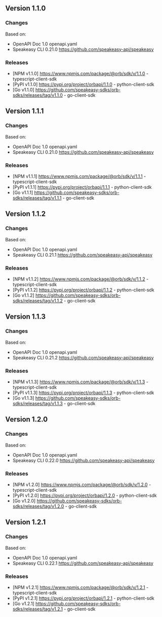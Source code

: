 

## Version 1.1.0
### Changes
Based on:
- OpenAPI Doc 1.0 openapi.yaml
- Speakeasy CLI 0.21.0 https://github.com/speakeasy-api/speakeasy
### Releases
- [NPM v1.1.0] https://www.npmjs.com/package/@orb/sdk/v/1.1.0 - typescript-client-sdk
- [PyPI v1.1.0] https://pypi.org/project/orbapi/1.1.0 - python-client-sdk
- [Go v1.1.0] https://github.com/speakeasy-sdks/orb-sdks/releases/tag/v1.1.0 - go-client-sdk

## Version 1.1.1
### Changes
Based on:
- OpenAPI Doc 1.0 openapi.yaml
- Speakeasy CLI 0.21.0 https://github.com/speakeasy-api/speakeasy
### Releases
- [NPM v1.1.1] https://www.npmjs.com/package/@orb/sdk/v/1.1.1 - typescript-client-sdk
- [PyPI v1.1.1] https://pypi.org/project/orbapi/1.1.1 - python-client-sdk
- [Go v1.1.1] https://github.com/speakeasy-sdks/orb-sdks/releases/tag/v1.1.1 - go-client-sdk

## Version 1.1.2
### Changes
Based on:
- OpenAPI Doc 1.0 openapi.yaml
- Speakeasy CLI 0.21.1 https://github.com/speakeasy-api/speakeasy
### Releases
- [NPM v1.1.2] https://www.npmjs.com/package/@orb/sdk/v/1.1.2 - typescript-client-sdk
- [PyPI v1.1.2] https://pypi.org/project/orbapi/1.1.2 - python-client-sdk
- [Go v1.1.2] https://github.com/speakeasy-sdks/orb-sdks/releases/tag/v1.1.2 - go-client-sdk

## Version 1.1.3
### Changes
Based on:
- OpenAPI Doc 1.0 openapi.yaml
- Speakeasy CLI 0.21.2 https://github.com/speakeasy-api/speakeasy
### Releases
- [NPM v1.1.3] https://www.npmjs.com/package/@orb/sdk/v/1.1.3 - typescript-client-sdk
- [PyPI v1.1.3] https://pypi.org/project/orbapi/1.1.3 - python-client-sdk
- [Go v1.1.3] https://github.com/speakeasy-sdks/orb-sdks/releases/tag/v1.1.3 - go-client-sdk

## Version 1.2.0
### Changes
Based on:
- OpenAPI Doc 1.0 openapi.yaml
- Speakeasy CLI 0.22.0 https://github.com/speakeasy-api/speakeasy
### Releases
- [NPM v1.2.0] https://www.npmjs.com/package/@orb/sdk/v/1.2.0 - typescript-client-sdk
- [PyPI v1.2.0] https://pypi.org/project/orbapi/1.2.0 - python-client-sdk
- [Go v1.2.0] https://github.com/speakeasy-sdks/orb-sdks/releases/tag/v1.2.0 - go-client-sdk

## Version 1.2.1
### Changes
Based on:
- OpenAPI Doc 1.0 openapi.yaml
- Speakeasy CLI 0.22.1 https://github.com/speakeasy-api/speakeasy
### Releases
- [NPM v1.2.1] https://www.npmjs.com/package/@orb/sdk/v/1.2.1 - typescript-client-sdk
- [PyPI v1.2.1] https://pypi.org/project/orbapi/1.2.1 - python-client-sdk
- [Go v1.2.1] https://github.com/speakeasy-sdks/orb-sdks/releases/tag/v1.2.1 - go-client-sdk